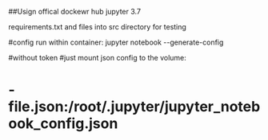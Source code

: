 
##Usign offical dockewr hub jupyter 3.7

requirements.txt and files
into src directory for testing

#config
run within container:
jupyter notebook --generate-config

#without token
#just mount json config to the volume:
# - file.json:/root/.jupyter/jupyter_notebook_config.json
